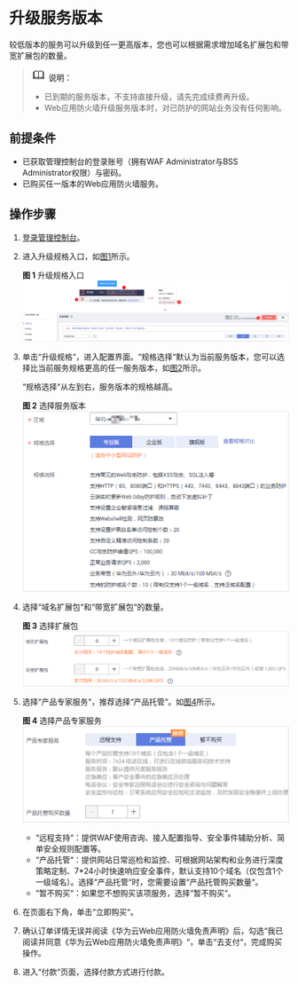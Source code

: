 # 升级服务版本<a name="waf_01_0114"></a>

较低版本的服务可以升级到任一更高版本，您也可以根据需求增加域名扩展包和带宽扩展包的数量。

>![](public_sys-resources/icon-note.gif) **说明：**   
>-   已到期的服务版本，不支持直接升级，请先完成续费再升级。  
>-   Web应用防火墙升级服务版本时，对已防护的网站业务没有任何影响。  

## 前提条件<a name="zh-cn_topic_0110861184_section7589131823020"></a>

-   已获取管理控制台的登录账号（拥有WAF Administrator与BSS Administrator权限）与密码。
-   已购买任一版本的Web应用防火墙服务。

## 操作步骤<a name="zh-cn_topic_0110861184_section16281142415362"></a>

1.  [登录管理控制台](https://console.huaweicloud.com/?locale=zh-cn)。
2.  进入升级规格入口，如[图1](#zh-cn_topic_0110861184_fig8867145661611)所示。

    **图 1**  升级规格入口<a name="zh-cn_topic_0110861184_fig8867145661611"></a>  
    ![](figures/升级规格入口.png "升级规格入口")

3.  单击“升级规格“，进入配置界面。“规格选择“默认为当前服务版本，您可以选择比当前服务规格更高的任一服务版本，如[图2](#zh-cn_topic_0110861184_fig147341962012)所示。

    “规格选择“从左到右，服务版本的规格越高。

    **图 2**  选择服务版本<a name="zh-cn_topic_0110861184_fig147341962012"></a>  
    ![](figures/选择服务版本.png "选择服务版本")

4.  选择“域名扩展包“和“带宽扩展包“的数量。

    **图 3**  选择扩展包<a name="zh-cn_topic_0110861184_zh-cn_topic_0110861189_fig1584718591691"></a>  
    ![](figures/选择扩展包.png "选择扩展包")

5.  选择“产品专家服务“，推荐选择“产品托管“。如[图4](#zh-cn_topic_0110861184_zh-cn_topic_0110861189_fig1526014115320)所示。

    **图 4**  选择产品专家服务<a name="zh-cn_topic_0110861184_zh-cn_topic_0110861189_fig1526014115320"></a>  
    ![](figures/选择产品专家服务.png "选择产品专家服务")

    -   “远程支持“：提供WAF使用咨询、接入配置指导、安全事件辅助分析、简单安全规则配置等。
    -   “产品托管“：提供网站日常巡检和监控、可根据网站架构和业务进行深度策略定制、7\*24小时快速响应安全事件，默认支持10个域名（仅包含1个一级域名）。选择“产品托管“时，您需要设置“产品托管购买数量“。
    -   “暂不购买“：如果您不想购买该项服务，选择“暂不购买“。

6.  在页面右下角，单击“立即购买“。
7.  确认订单详情无误并阅读《华为云Web应用防火墙免责声明》后，勾选“我已阅读并同意《华为云Web应用防火墙免责声明》“，单击“去支付“，完成购买操作。
8.  进入“付款“页面，选择付款方式进行付款。

